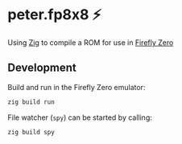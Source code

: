 # peter.fp8x8 :zap:

Using [Zig](https://ziglang.org/) to compile a ROM for use in [Firefly Zero](https://fireflyzero.com/)

## Development

Build and run in the Firefly Zero emulator:
```sh
zig build run
```

File watcher (`spy`) can be started by calling:
```sh
zig build spy
```

